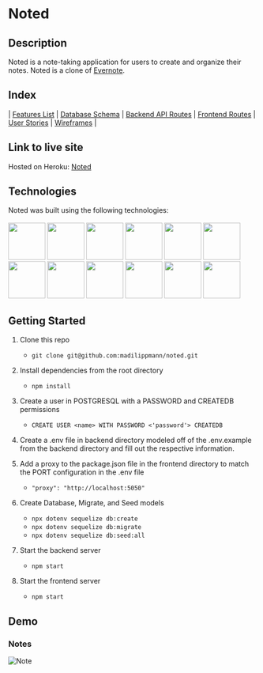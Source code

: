# Noted

<!-- # <img src="/public/static/images/logo.jpg" alt="profile page for logged-in user wireframe" style="width:50px;"/>   MoOA - *Museum of Online Art*  -->


<!-- ## Table of Contents
  - [Description](#description)
  - [Index](#index)
  - [Link to live site](#link-to-live-site)
  - [Technologies](#technologies)
  - [Getting Started](#getting-started)
  - [Demo](#demo)
 -->

## Description

Noted is a note-taking application for users to create and organize their notes. Noted is a clone of [Evernote](https://evernote.com/).

## Index
| [Features List](https://github.com/madilippmann/Noted/wiki/features-list) | [Database Schema](https://github.com/madilippmann/Noted/wiki/database-schema) | [Backend API Routes](https://github.com/madilippmann/Noted/wiki/backend-api-routes) | [Frontend Routes](https://github.com/madilippmann/Noted/wiki/frontend-routes) | [User Stories](https://github.com/madilippmann/Noted/wiki/user-stories) | [Wireframes](https://github.com/madilippmann/Noted/wiki/wireframes) |


## Link to live site

Hosted on Heroku: [Noted](https://lippmann-noted.herokuapp.com/)

## Technologies

Noted was built using the following technologies:
<br>
<br>
<img src="https://cdn.jsdelivr.net/gh/devicons/devicon/icons/javascript/javascript-plain.svg" style="width:75px;" />
<img src="https://cdn.jsdelivr.net/gh/devicons/devicon/icons/nodejs/nodejs-original-wordmark.svg" style="width:75px;" />
<img src="https://cdn.jsdelivr.net/gh/devicons/devicon/icons/react/react-original-wordmark.svg" style="width:75px;" />
<img src="https://cdn.jsdelivr.net/gh/devicons/devicon/icons/redux/redux-original.svg" style="width:75px;" />
<img src="https://cdn.jsdelivr.net/gh/devicons/devicon/icons/express/express-original-wordmark.svg" style="width:75px;" />
<img src="https://cdn.jsdelivr.net/gh/devicons/devicon/icons/postgresql/postgresql-original-wordmark.svg" style="width:75px;" />
<img src="https://cdn.jsdelivr.net/gh/devicons/devicon/icons/sequelize/sequelize-plain-wordmark.svg" style="width:75px;" />
<img src="https://cdn.jsdelivr.net/gh/devicons/devicon/icons/html5/html5-plain-wordmark.svg" style="width:75px;" />
<img src="https://cdn.jsdelivr.net/gh/devicons/devicon/icons/css3/css3-plain-wordmark.svg" style="width:75px;" />
<img src="https://cdn.jsdelivr.net/gh/devicons/devicon/icons/git/git-original.svg" style="width:75px;" />
<img src="https://cdn.jsdelivr.net/gh/devicons/devicon/icons/vscode/vscode-original-wordmark.svg" style="width:75px;" />
<img src="https://cdn.jsdelivr.net/gh/devicons/devicon/icons/heroku/heroku-plain-wordmark.svg" style="width:75px;" />



## Getting Started

1. Clone this repo
    * `git clone git@github.com:madilippmann/noted.git`

2. Install dependencies from the root directory
    * `npm install`

3. Create a user in POSTGRESQL with a PASSWORD and CREATEDB permissions
    * `CREATE USER <name> WITH PASSWORD <'password'> CREATEDB`

4. Create a .env file in backend directory modeled off of the .env.example from the backend directory and fill out the respective information.

5. Add a proxy to the package.json file in the frontend directory to match the PORT configuration in the .env file
    * `"proxy": "http://localhost:5050"`

6. Create Database, Migrate, and Seed models
    * `npx dotenv sequelize db:create`
    * `npx dotenv sequelize db:migrate`
    * `npx dotenv sequelize db:seed:all`

7. Start the backend server
    * `npm start`

8. Start the frontend server
    * `npm start`


## Demo
<!-- ### Demo User -->
<!-- TODO -->
<!-- ![Demo User](/public/static/readme-files/demo-login.gif) -->

### Notes
![Note](https://user-images.githubusercontent.com/66145354/158189536-b7ebf9cc-d228-4f13-a920-9c57ec9aacc0.gif)

<!-- ### Notebooks
TODO -->
<!-- ![](/public/static/readme-files/TODO) -->


<!-- ### Tags
TODO -->
<!-- ![](/public/static/readme-files/TODO) -->

